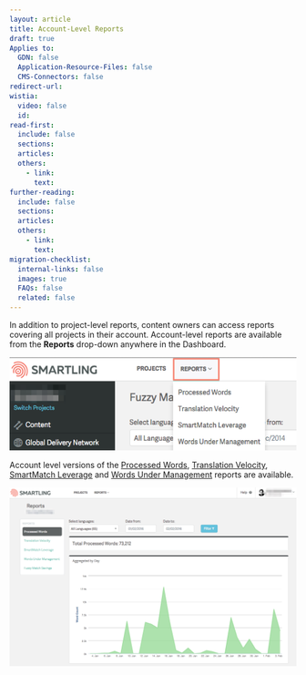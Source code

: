 ```yaml
---
layout: article
title: Account-Level Reports
draft: true
Applies to:
  GDN: false
  Application-Resource-Files: false
  CMS-Connectors: false
redirect-url:
wistia:
  video: false
  id:
read-first:
  include: false
  sections:
  articles:
  others:
    - link:
      text:
further-reading:
  include: false
  sections:
  articles:
  others:
    - link:
      text:
migration-checklist:
  internal-links: false
  images: true
  FAQs: false
  related: false
---
```



In addition to project-level reports, content owners can access reports covering all projects in their account. Account-level reports are available from the **Reports** drop-down anywhere in the Dashboard.

![](/uploads/versions/account-level-reports---x----593-193x---.png)

Account level versions of the [Processed Words](/hc/en-us/articles/206988847), [Translation Velocity](/hc/en-us/articles/207185267), [SmartMatch Leverage](/hc/en-us/articles/206281078) and [Words Under Management](/hc/en-us/articles/201684323) reports are available.

![](/uploads/versions/account-level-reports2---x----1261-785x---.png)